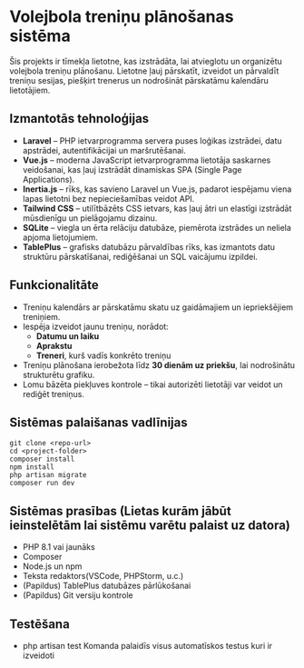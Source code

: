 # Volejbola treniņu plānošanas sistēma

Šis projekts ir tīmekļa lietotne, kas izstrādāta, lai atvieglotu un organizētu volejbola treniņu plānošanu. Lietotne ļauj pārskatīt, izveidot un pārvaldīt treniņu sesijas, piešķirt trenerus un nodrošināt pārskatāmu kalendāru lietotājiem.

## Izmantotās tehnoloģijas

- **Laravel** – PHP ietvarprogramma servera puses loģikas izstrādei, datu apstrādei, autentifikācijai un maršrutēšanai.
- **Vue.js** – moderna JavaScript ietvarprogramma lietotāja saskarnes veidošanai, kas ļauj izstrādāt dinamiskas SPA (Single Page Applications).
- **Inertia.js** – rīks, kas savieno Laravel un Vue.js, padarot iespējamu viena lapas lietotni bez nepieciešamības veidot API.
- **Tailwind CSS** – utilītbāzēts CSS ietvars, kas ļauj ātri un elastīgi izstrādāt mūsdienīgu un pielāgojamu dizainu.
- **SQLite** – viegla un ērta relāciju datubāze, piemērota izstrādes un neliela apjoma lietojumiem.
- **TablePlus** – grafisks datubāzu pārvaldības rīks, kas izmantots datu struktūru pārskatīšanai, rediģēšanai un SQL vaicājumu izpildei.

## Funkcionalitāte

- Treniņu kalendārs ar pārskatāmu skatu uz gaidāmajiem un iepriekšējiem treniņiem.
- Iespēja izveidot jaunu treniņu, norādot:
  - **Datumu un laiku**
  - **Aprakstu**
  - **Treneri**, kurš vadīs konkrēto treniņu
- Treniņu plānošana ierobežota līdz **30 dienām uz priekšu**, lai nodrošinātu strukturētu grafiku.
- Lomu bāzēta piekļuves kontrole – tikai autorizēti lietotāji var veidot un rediģēt treniņus.

## Sistēmas palaišanas vadlīnijas
```
git clone <repo-url>
cd <project-folder>
composer install
npm install 
php artisan migrate
composer run dev
```

## Sistēmas prasības (Lietas kurām jābūt ieinstelētām lai sistēmu varētu palaist uz datora)
- PHP 8.1 vai jaunāks
- Composer 
- Node.js un npm 
- Teksta redaktors(VSCode, PHPStorm, u.c.)
- (Papildus) TablePlus datubāzes pārlūkošanai
- (Papildus) Git versiju kontrole


## Testēšana
- php artisan test
Komanda palaidīs visus automatīskos testus kuri ir izveidoti